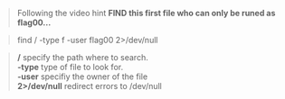 > Following the video hint **FIND this first file who can only be runed as flag00...**

> find / -type f -user flag00 2>/dev/null

> **/** specify the path where to search.  
> **-type** type of file to look for.  
> **-user** specifiy the owner of the file  
> **2>/dev/null** redirect errors to /dev/null  